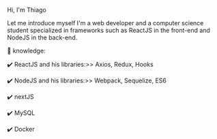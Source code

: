 Hi, I'm Thiago

Let me introduce myself
I'm a web developer and a computer science student specialized in frameworks such as ReactJS in the front-end and NodeJS in the back-end.

:scroll: knowledge:

:heavy_check_mark: ReactJS and his libraries:>> Axios, Redux, Hooks

:heavy_check_mark: NodeJS and his libraries:>> Webpack, Sequelize, ES6

:heavy_check_mark: nextJS

:heavy_check_mark: MySQL

:heavy_check_mark: Docker
